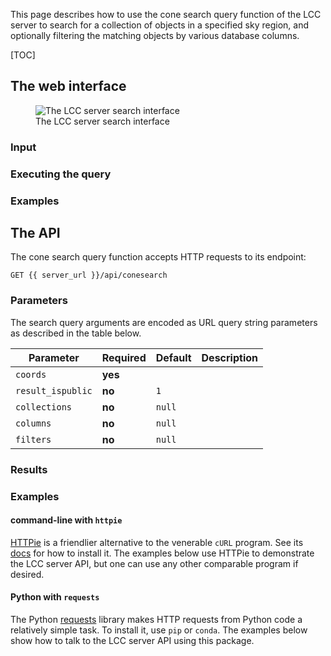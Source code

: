 This page describes how to use the cone search query function of the LCC server
to search for a collection of objects in a specified sky region, and optionally
filtering the matching objects by various database columns.

[TOC]

## The web interface

<figure class="figure">
  <img src="/server-static/lcc-server-search-conesearch.png"
       class="figure-img img-fluid"
       alt="The LCC server search interface">
  <figcaption class="figure-caption text-center">
    The LCC server search interface
  </figcaption>
</figure>


### Input

### Executing the query

### Examples


## The API

The cone search query function accepts HTTP requests to its endpoint:

```
GET {{ server_url }}/api/conesearch
```

### Parameters

The search query arguments are encoded as URL query string parameters as
described in the table below.

Parameter          | Required | Default | Description
------------------ | -------- | ------- | -----------
`coords`           | **yes**  |         |
`result_ispublic`  | **no**   | `1`     |
`collections`      | **no**   | `null`  |
`columns`          | **no**   | `null`  |
`filters`          | **no**   | `null`  |

### Results


### Examples

#### command-line with `httpie`

[HTTPie](https://httpie.org) is a friendlier alternative to the venerable `cURL`
program. See its [docs](https://httpie.org/doc#installation) for how to install
it. The examples below use HTTPie to demonstrate the LCC server API, but one can
use any other comparable program if desired.


#### Python with `requests`

The Python [requests](http://docs.python-requests.org/en/master/) library makes
HTTP requests from Python code a relatively simple task. To install it, use
`pip` or `conda`. The examples below show how to talk to the LCC server API
using this package.
